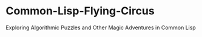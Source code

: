 # Common-Lisp-Flying-Circus
Exploring Algorithmic Puzzles and Other Magic Adventures in Common Lisp
